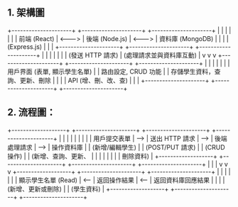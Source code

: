 ## 1. 架構圖
+---------------------+       +---------------------+       +---------------------+
|                     |       |                     |       |                     |
|      前端 (React)    | <---> |      後端 (Node.js)  | <---> |    資料庫 (MongoDB)  |
|                     |       |    (Express.js)     |       |                     |
+---------------------+       +---------------------+       +---------------------+
        |                          |                              |
        |                          |                              |
        | (發送 HTTP 請求)          | (處理請求並與資料庫互動)      |
        v                          v                              v
+---------------------+       +---------------------+       +---------------------+
|                     |       |                     |       |                     |
|  用戶界面 (表單, 顯示學生名單) |       |    路由設定, CRUD 功能 |       | 存儲學生資料，查詢、更新、刪除 |
|                     |       |    API (增、刪、改、查) |       |                     |
+---------------------+       +---------------------+       +---------------------+


## 2. 流程圖：
+-------------------+     +---------------------+     +---------------------+     +---------------------+
|                   |     |                     |     |                     |     |                     |
|   用戶提交表單    | --> |   送出 HTTP 請求     | --> |    後端處理請求       | --> |    操作資料庫       |
|  (新增/編輯學生)  |     | (POST/PUT 請求)      |     |   (CRUD 操作)        |     |  (新增、查詢、更新、 |
|                   |     |                     |     |                     |     |   刪除資料)         |
+-------------------+     +---------------------+     +---------------------+     +---------------------+
           |                         |                              |
           v                         v                              v
  +-------------------+     +---------------------+     +---------------------+
  |                   |     |                     |     |                     |
  | 顯示學生名單 (Read) | <-- | 返回操作結果        | <-- | 返回資料庫回應結果  |
  |                   |     | (新增、更新或刪除)   |     | (學生資料)          |
  +-------------------+     +---------------------+     +---------------------+
